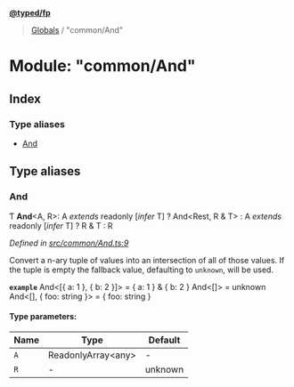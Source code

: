 **[@typed/fp](../README.md)**

> [Globals](../globals.md) / "common/And"

# Module: "common/And"

## Index

### Type aliases

* [And](_common_and_.md#and)

## Type aliases

### And

Ƭ  **And**\<A, R>: A *extends* readonly [*infer* T] ? And\<Rest, R & T> : A *extends* readonly [*infer* T] ? R & T : R

*Defined in [src/common/And.ts:9](https://github.com/TylorS/typed-fp/blob/ac98ca1/src/common/And.ts#L9)*

Convert a n-ary tuple of values into an intersection of all of those values. If
the tuple is empty the fallback value, defaulting to `unknown`, will be used.

**`example`** 
And<[{ a: 1 }, { b: 2 }]> = { a: 1 } & { b: 2 }
And<[]> = unknown
And<[], { foo: string }> = { foo: string }

#### Type parameters:

Name | Type | Default |
------ | ------ | ------ |
`A` | ReadonlyArray\<any> | - |
`R` | - | unknown |
